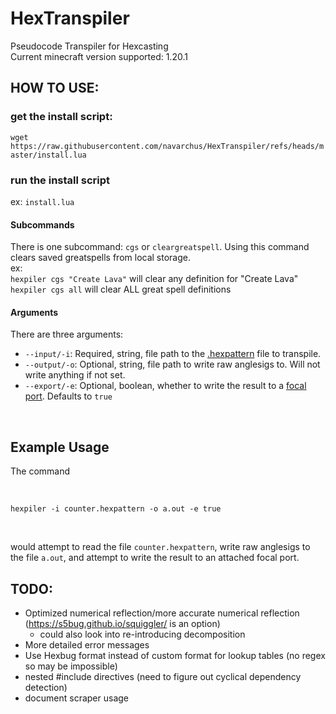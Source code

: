 # HexTranspiler
Pseudocode Transpiler for Hexcasting
<br/>
Current minecraft version supported: 1.20.1

## HOW TO USE:
### get the install script:
`wget https://raw.githubusercontent.com/navarchus/HexTranspiler/refs/heads/master/install.lua`
<br/>
### run the install script
ex: `install.lua`
<br/>
#### Subcommands
There is one subcommand: `cgs` or `cleargreatspell`. Using this command clears saved greatspells from local storage.
<br/>
ex:
<br/>
`hexpiler cgs "Create Lava"` will clear any definition for "Create Lava"
<br/>
`hexpiler cgs all` will clear ALL great spell definitions
<br/>
#### Arguments
There are three arguments:
- `--input/-i`: Required, string, file path to the [.hexpattern](https://marketplace.visualstudio.com/items?itemName=object-Object.hex-casting) file to transpile.
- `--output/-o`: Optional, string, file path to write raw anglesigs to. Will not write anything if not set.
- `--export/-e`: Optional, boolean, whether to write the result to a [focal port](https://github.com/SamsTheNerd/ducky-periphs/wiki/Focal-Port). Defaults to `true`

<br/>

## Example Usage
The command

<br/>

`hexpiler -i counter.hexpattern -o a.out -e true`

<br/>

would attempt to read the file `counter.hexpattern`, write raw anglesigs to the file `a.out`, and attempt to write the result to an attached focal port.

## TODO:
- Optimized numerical reflection/more accurate numerical reflection (https://s5bug.github.io/squiggler/ is an option)
    - could also look into re-introducing decomposition
- More detailed error messages
- Use Hexbug format instead of custom format for lookup tables (no regex so may be impossible)
- nested #include directives (need to figure out cyclical dependency detection)
- document scraper usage